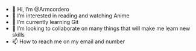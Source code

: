 - 👋 Hi, I’m @Armcordero
- 👀 I’m interested in reading and watching Anime
- 🌱 I’m currently learning Git
- 💞️ I’m looking to collaborate on many things that will make me learn new skills
- 📫 How to reach me on my email and number

<!---
Armcordero/Armcordero is a ✨ special ✨ repository because its `README.md` (this file) appears on your GitHub profile.
You can click the Preview link to take a look at your changes.
--->
